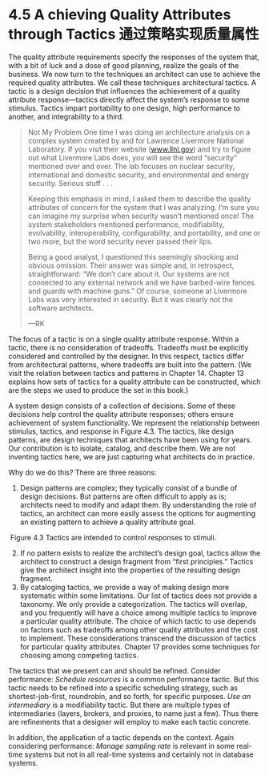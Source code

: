 4.5 A chieving Quality Attributes through Tactics 通过策略实现质量属性
===

The quality attribute requirements specify the responses of the system that, with a bit of luck and a dose of good planning, realize the goals of the business. We now turn to the techniques an architect can use to achieve the required quality attributes. We call these techniques architectural tactics. A tactic is a design decision that influences the achievement of a quality attribute response—tactics directly affect the system’s response to some stimulus. Tactics impart portability to one design, high performance to another, and integrability to a third.

> Not My Problem
> One time I was doing an architecture analysis on a complex system created by and for Lawrence Livermore National Laboratory. If you visit their website (www.llnl.gov) and try to figure out what Livermore Labs does, you will see the word “security” mentioned over and over. The lab focuses on nuclear security, international and domestic security, and environmental and energy security. Serious stuff . . .
>
> Keeping this emphasis in mind, I asked them to describe the quality attributes of concern for the system that I was analyzing. I’m sure you can imagine my surprise when security wasn’t mentioned once! The system stakeholders mentioned performance, modifiability, evolvability, interoperability, configurability, and portability, and one or two more, but the word security never passed their lips.
>
> Being a good analyst, I questioned this seemingly shocking and obvious omission. Their answer was simple and, in retrospect, straightforward: “We don’t care about it. Our systems are not connected to any external network and we have barbed-wire fences and guards with machine guns.” Of course, someone at Livermore Labs was very interested in security. But it was clearly not the software architects.
>
> —RK

The focus of a tactic is on a single quality attribute response. Within a tactic, there is no consideration of tradeoffs. Tradeoffs must be explicitly considered and controlled by the designer. In this respect, tactics differ from architectural patterns, where tradeoffs are built into the pattern. (We visit the relation between tactics and patterns in Chapter 14. Chapter 13 explains how sets of tactics for a quality attribute can be constructed, which are the steps we used to produce the set in this book.)

A system design consists of a collection of decisions. Some of these decisions help control the quality attribute responses; others ensure achievement of system functionality. We represent the relationship between stimulus, tactics, and response in Figure 4.3. The tactics, like design patterns, are design techniques that architects have been using for years. Our contribution is to isolate, catalog, and describe them. We are not inventing tactics here, we are just capturing what architects do in practice.

Why do we do this? There are three reasons:

1. Design patterns are complex; they typically consist of a bundle of design decisions. But patterns are often difficult to apply as is; architects need to modify and adapt them. By understanding the role of tactics, an architect can more easily assess the options for augmenting an existing pattern to achieve a quality attribute goal.

![]()
Figure 4.3 Tactics are intended to control responses to stimuli.

2. If no pattern exists to realize the architect’s design goal, tactics allow the architect to construct a design fragment from “first principles.” Tactics give the architect insight into the properties of the resulting design fragment.
3. By cataloging tactics, we provide a way of making design more systematic within some limitations. Our list of tactics does not provide a taxonomy. We only provide a categorization. The tactics will overlap, and you frequently will have a choice among multiple tactics to improve a particular quality attribute. The choice of which tactic to use depends on factors such as tradeoffs among other quality attributes and the cost to implement. These considerations transcend the discussion of tactics for particular quality attributes. Chapter 17 provides some techniques for choosing among competing tactics.

The tactics that we present can and should be refined. Consider performance:
_Schedule resources_ is a common performance tactic. But this tactic needs
to be refined into a specific scheduling strategy, such as shortest-job-first, roundrobin, and so forth, for specific purposes. _Use an intermediary_ is a modifiability tactic. But there are multiple types of intermediaries (layers, brokers, and proxies, to name just a few). Thus there are refinements that a designer will employ to make each tactic concrete.

In addition, the application of a tactic depends on the context. Again considering performance: _Manage sampling rate_ is relevant in some real-time systems but not in all real-time systems and certainly not in database systems.
